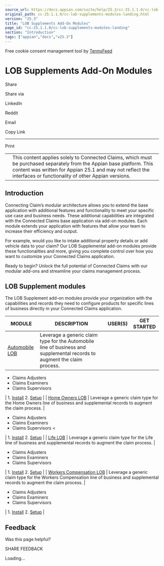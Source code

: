 ```yaml
---
source_url: https://docs.appian.com/suite/help/25.3/cc-25.1.1.0/cc-lob-supplements-modules-landing.html
original_path: cc-25.1.1.0/cc-lob-supplements-modules-landing.html
version: "25.3"
title: "LOB Supplements Add-On Modules"
page_id: "cc-25.1.1.0/cc-lob-supplements-modules-landing"
section: "Introduction"
tags: ["appian","docs","v25.3"]
---
```



Free cookie consent management tool by [TermsFeed](https://www.termsfeed.com/)

# LOB Supplements Add-On Modules

Share

Share via

LinkedIn

Reddit

Email

Copy Link

* * *

Print

<table><tbody><tr><td><i class="fa fa-check-square-o" aria-hidden="true"></i></td><td>This content applies solely to Connected Claims, which must be purchased separately from the Appian base platform. This content was written for Appian 25.1 and may not reflect the interfaces or functionality of other Appian versions.</td></tr></tbody></table>

## Introduction

Connecting Claim’s modular architecture allows you to extend the base application with additional features and functionality to meet your specific use case and business needs. These additional capabilities are integrated with the Connected Claims base application via add-on modules. Each module extends your application with features that allow your team to increase their efficiency and output.

For example, would you like to intake additional property details or add vehicle data to your claim? Our LOB Supplemental add-on modules provide these functionalities and more, giving you complete control over how you want to customize your Connected Claims application.

Ready to begin? Unlock the full potential of Connected Claims with our modular add-ons and streamline your claims management process.

## LOB Supplement modules

The LOB Supplement add-on modules provide your organization with the capabilities and records they need to configure products for specific lines of business directly in your Connected Claims application.

| MODULE | DESCRIPTION | USER(S) | GET STARTED |
| --- | --- | --- | --- |
| [Automobile LOB](cc-lob-automobile-module-overview.html) | Leverage a generic claim type for the Automobile line of business and supplemental records to augment the claim process. |
-   Claims Adjusters
-   Claims Examiners
-   Claims Supervisors

 | 1\. [Install](cc-install-lob-automobile-module.html)
2\. [Setup](cc-setup-lob-automobile-module.html) |
| [Home Owners LOB](cc-lob-home-owners-module-overview.html) | Leverage a generic claim type for the Home Owners line of business and supplemental records to augment the claim process. |

-   Claims Adjusters
-   Claims Examiners
-   Claims Supervisors
<

 | 1\. [Install](cc-install-lob-home-owners-module.html)
2\. [Setup](cc-setup-lob-home-owners-module.html) |
| [Life LOB](cc-lob-life-module-overview.html) | Leverage a generic claim type for the Life line of business and supplemental records to augment the claim process. |

-   Claims Adjusters
-   Claims Examiners
-   Claims Supervisors

 | 1\. [Install](cc-install-lob-life-module.html)
2\. [Setup](cc-setup-lob-life-module.html) |
| [Workers Compensation LOB](cc-lob-workers-compensation-module-overview.html) | Leverage a generic claim type for the Workers Compensation line of business and supplemental records to augment the claim process. |

-   Claims Adjusters
-   Claims Examiners
-   Claims Supervisors

 | 1\. [Install](cc-install-lob-workers-compensation-module.html)
2\. [Setup](cc-setup-lob-workers-compensation-module.html) |

## Feedback

Was this page helpful?

SHARE FEEDBACK

Loading...